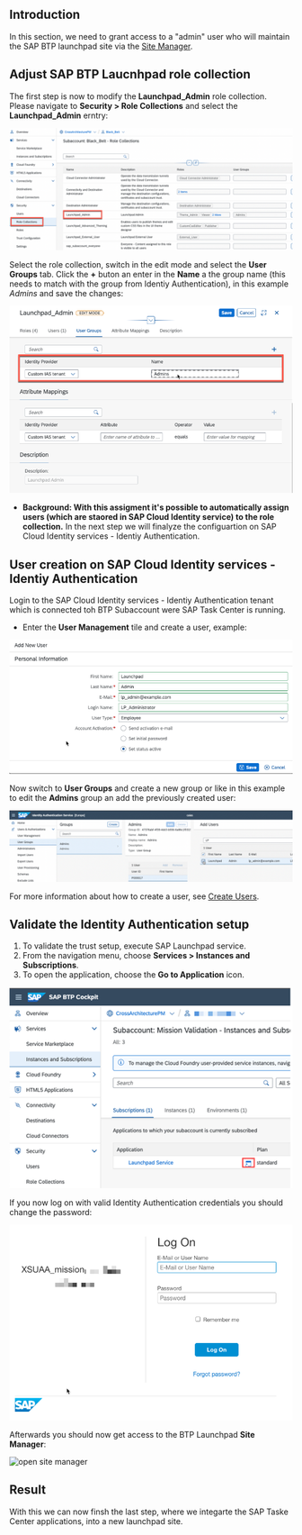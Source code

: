 ## Introduction

In this section, we need to grant access to a "admin" user who will maintain the SAP BTP launchpad site via the [Site Manager](https://help.sap.com/viewer/8c8e1958338140699bd4811b37b82ece/Cloud/en-US/3f619a13ca2a4a59a14bec8507c3fb69.html).


## Adjust SAP BTP Laucnhpad role collection

The first step is now to modify the **Launchpad_Admin** role collection.
Please navigate to **Security > Role Collections** and select the **Launchpad_Admin** erntry:

![btp role](images/access_rc_lp_admin.png)

Select the role collection, switch in the edit mode and select the **User Groups** tab.
Click the **+** buton an enter in the **Name** a the group name (this needs to match with the group from Identiy Authentication), in this example *Admins* and save the changes:

![define rc group](images/lp_admin_role_collection_group.png)

* **Background: With this assigment it's possible to automatically assign users (which are staored in SAP Cloud Identity service) to the role collection.**
In the next step we will finalyze the configuartion on  SAP Cloud Identity services - Identiy Authentication.

## User creation on SAP Cloud Identity services - Identiy Authentication

Login to the SAP Cloud Identity services - Identiy Authentication tenant which is connected toh BTP Subaccount were SAP Task Center is running.
- Enter the **User Management** tile and create a user, example:

![user creation](images/lp_admin_user.png)

Now switch to **User Groups** and create a new group or like in this example to edit the **Admins** group an add the previously created user:

![modify group](images/assign_ias_lp_admin_2_group.png)

For more information about how to create a user, see [Create Users](https://help.sap.com/products/BTP/65de2977205c403bbc107264b8eccf4b/a3bc7e863ac54c23ab856863b681c9f8.html).

## Validate the Identity Authentication setup

1. To validate the trust setup, execute SAP Launchpad service.
2. From the navigation menu, choose **Services > Instances and Subscriptions**.
3. To open the application, choose the **Go to Application** icon.

![open site manager](images/btp_open_lp_site_manager.png)

If you now log on with valid Identity Authentication credentials you should change the password: 

![open site manager](images/login_and_change_pw.png)

Afterwards you should now get access to the BTP Launchpad **Site Manager**:

![open site manager](btp_lp_site_manager.png.png)

## Result

With this we can now finsh the last step, where we integarte the SAP Taske Center applications, into a new launchpad site.